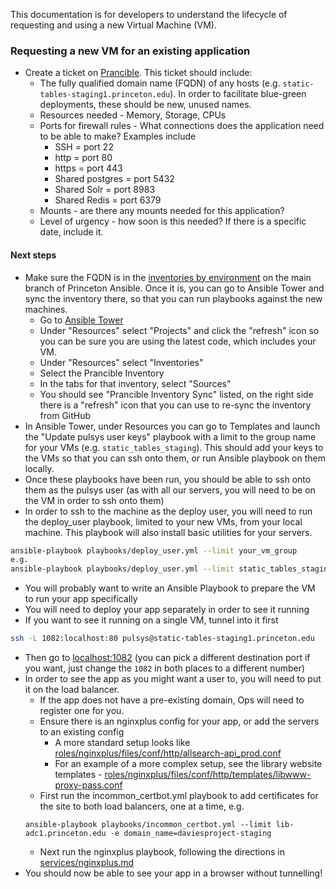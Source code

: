 This documentation is for developers to understand the lifecycle of requesting and using a new Virtual Machine (VM).

### Requesting a new VM for an existing application
- Create a ticket on [Prancible](https://github.com/pulibrary/princeton_ansible/issues/new?assignees=&labels=&projects=&template=new_vm.md&title=). This ticket should include:
  - The fully qualified domain name (FQDN) of any hosts (e.g. `static-tables-staging1.princeton.edu`). In order to facilitate blue-green deployments, these should be new, unused names.
  - Resources needed - Memory, Storage, CPUs
  - Ports for firewall rules - What connections does the application need to be able to make? Examples include
    - SSH = port 22
    - http = port 80 
    - https = port 443
    - Shared postgres = port 5432
    - Shared Solr = port 8983
    - Shared Redis = port 6379
  - Mounts - are there any mounts needed for this application?
  - Level of urgency - how soon is this needed? If there is a specific date, include it.

#### Next steps
- Make sure the FQDN is in the [inventories by environment](https://github.com/pulibrary/princeton_ansible/tree/main/inventory/by_environment) on the main branch of Princeton Ansible. Once it is, you can go to Ansible Tower and sync the inventory there, so that you can run playbooks against the new machines.
  - Go to [Ansible Tower](https://ansible-tower.princeton.edu/)
  - Under "Resources" select "Projects" and click the "refresh" icon so you can be sure you are using the latest code, which includes your VM.
  - Under "Resources" select "Inventories"
  - Select the Prancible Inventory
  - In the tabs for that inventory, select "Sources"
  - You should see "Prancible Inventory Sync" listed, on the right side there is a "refresh" icon that you can use to re-sync the inventory from GitHub
- In Ansible Tower, under Resources you can go to Templates and launch the "Update pulsys user keys" playbook with a limit to the group name for your VMs (e.g. `static_tables_staging`). This should add your keys to the VMs so that you can ssh onto them, or run Ansible playbook on them locally.
- Once these playbooks have been run, you should be able to ssh onto them as the pulsys user (as with all our servers, you will need to be on the VM in order to ssh onto them)
- In order to ssh to the machine as the deploy user, you will need to run the deploy_user playbook, limited to your new VMs, from your local machine. This playbook will also install basic utilities for your servers.
```bash
ansible-playbook playbooks/deploy_user.yml --limit your_vm_group
e.g.
ansible-playbook playbooks/deploy_user.yml --limit static_tables_staging
```
- You will probably want to write an Ansible Playbook to prepare the VM to run your app specifically
- You will need to deploy your app separately in order to see it running
- If you want to see it running on a single VM, tunnel into it first
```bash
ssh -L 1082:localhost:80 pulsys@static-tables-staging1.princeton.edu
```
- Then go to [localhost:1082](http://localhost:1082/) (you can pick a different destination port if you want, just change the `1082` in both places to a different number)
- In order to see the app as you might want a user to, you will need to put it on the load balancer.
  - If the app does not have a pre-existing domain, Ops will need to register one for you.
  - Ensure there is an nginxplus config for your app, or add the servers to an existing config 
    - A more standard setup looks like [roles/nginxplus/files/conf/http/allsearch-api_prod.conf](https://github.com/pulibrary/princeton_ansible/blob/main/roles/nginxplus/files/conf/http/allsearch-api_prod.conf)
    - For an example of a more complex setup, see the library website templates - [roles/nginxplus/files/conf/http/templates/libwww-proxy-pass.conf](https://github.com/pulibrary/princeton_ansible/blob/main/roles/nginxplus/files/conf/http/templates/libwww-proxy-pass.conf)
  - First run the incommon_certbot.yml playbook to add certificates for the site to both load balancers, one at a time, e.g.
  ```
  ansible-playbook playbooks/incommon_certbot.yml --limit lib-adc1.princeton.edu -e domain_name=daviesproject-staging
  ```
  - Next run the nginxplus playbook, following the directions in [services/nginxplus.md](https://github.com/pulibrary/pul-it-handbook/blob/main/services/nginxplus.md)
- You should now be able to see your app in a browser without tunnelling! 
